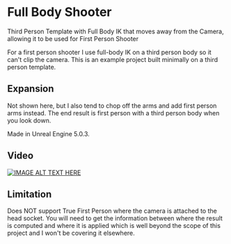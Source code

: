 # Full Body Shooter
Third Person Template with Full Body IK that moves away from the Camera, allowing it to be used for First Person Shooter

For a first person shooter I use full-body IK on a third person body so it can't clip the camera. This is an example project built minimally on a third person template.

## Expansion
Not shown here, but I also tend to chop off the arms and add first person arms instead. The end result is first person with a third person body when you look down.

Made in Unreal Engine 5.0.3.

## Video
[![IMAGE ALT TEXT HERE](https://img.youtube.com/vi/X33VGyx-CPE/0.jpg)](https://www.youtube.com/watch?v=X33VGyx-CPE)

## Limitation

Does NOT support True First Person where the camera is attached to the head socket. You will need to get the information between where the result is computed and where it is applied which is well beyond the scope of this project and I won't be covering it elsewhere.
